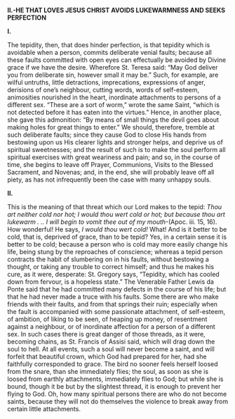 
**II.-HE THAT LOVES JESUS CHRIST AVOIDS LUKEWARMNESS AND SEEKS PERFECTION**

**I.**

The tepidity, then, that does hinder perfection, is that tepidity which is avoidable when a person, commits deliberate venial faults; because all these faults committed with open eyes can effectually be avoided by Divine grace if we have the desire. Wherefore St. Teresa said: “May God deliver you from deliberate sin, however small it may be.” Such, for example, are wilful untruths, little detractions, imprecations, expressions of anger, derisions of one’s neighbour, cutting words, words of self-esteem, animosities nourished in the heart, inordinate attachments to persons of a different sex. “These are a sort of worm,” wrote the same Saint, “which is not detected before it has eaten into the virtues.” Hence, in another place, she gave this admonition: “By means of small things the devil goes about making holes for great things to enter.” We should, therefore, tremble at such deliberate faults; since they cause God to close His hands from bestowing upon us His clearer lights and stronger helps, and deprive us of spiritual sweetnesses; and the result of such is to make the soul perform all spiritual exercises with great weariness and pain; and so, in the course of time, she begins to leave off Prayer, Communions, Visits to the Blessed Sacrament, and Novenas; and, in the end, she will probably leave off all piety, as has not infrequently been the case with many unhappy souls.

**II.**

This is the meaning of that threat which our Lord makes to the tepid: _Thou art neither cold nor hot; I would thou wert cold or hot; but because thou art lukewarm . .. I will begin to vomit thee out of my mouth_-(Apoc. iii. 15, 16). How wonderful! He says, _I would thou wert cold!_ What! And is it better to be cold, that is, deprived of grace, than to be tepid? Yes, in a certain sense it is better to be cold; because a person who is cold may more easily change his life, being stung by the reproaches of conscience; whereas a tepid person contracts the habit of slumbering on in his faults, without bestowing a thought, or taking any trouble to correct himself; and thus he makes his cure, as it were, desperate: St. Gregory says, “Tepidity, which has cooled down from fervour, is a hopeless state.” The Venerable Father Lewis da Ponte said that he had committed many defects in the course of his life; but that he had never made a truce with his faults. Some there are who make friends with their faults, and from that springs their ruin; especially when the fault is accompanied with some passionate attachment, of self-esteem, of ambition, of liking to be seen, of heaping up money, of resentment against a neighbour, or of inordinate affection for a person of a different sex. In such cases there is great danger of those threads, as it were, becoming chains, as St. Francis of Assisi said, which will drag down the soul to hell. At all events, such a soul will never become a saint, and will forfeit that beautiful crown, which God had prepared for her, had she faithfully corresponded to grace. The bird no sooner feels herself loosed from the snare, than she immediately flies; the soul, as soon as she is loosed from earthly attachments, immediately flies to God; but while she is bound, though it be but by the slightest thread, it is enough to prevent her flying to God. Oh, how many spiritual persons there are who do not become saints, because they will not do themselves the violence to break away from certain little attachments.


